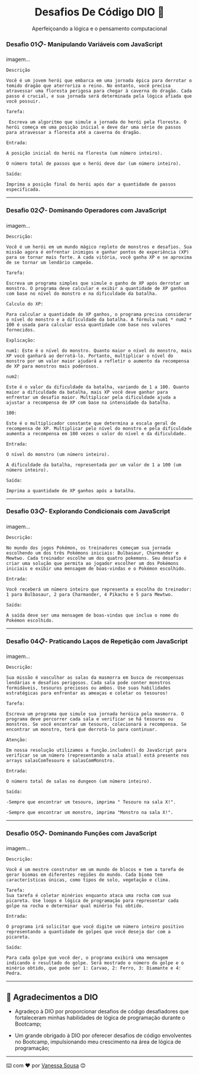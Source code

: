 <h1 align="center">Desafios De Código DIO 🚀</h1>

<p align="center">Aperfeiçoando a lógica e o pensamento computacional</p>

### Desafio 01📋- Manipulando Variáveis com JavaScript

imagem...
```
Descrição

Você é um jovem herói que embarca em uma jornada épica para derrotar o temido dragão que aterroriza o reino. No entanto, você precisa atravessar uma floresta perigosa para chegar à caverna do dragão. Cada passo é crucial, e sua jornada será determinada pela lógica afiada que você possuir.

Tarefa:

 Escreva um algoritmo que simule a jornada do herói pela floresta. O herói começa em uma posição inicial e deve dar uma série de passos para atravessar a floresta até a caverna do dragão.

Entrada:

A posição inicial do herói na floresta (um número inteiro).

O número total de passos que o herói deve dar (um número inteiro).

Saída:

Imprima a posição final do herói após dar a quantidade de passos especificada.
```
***

### Desafio 02📋- Dominando Operadores com JavaScript

imagem...
```
Descrição:

Você é um herói em um mundo mágico repleto de monstros e desafios. Sua missão agora é enfrentar inimigos e ganhar pontos de experiência (XP) para se tornar mais forte. A cada vitória, você ganha XP e se aproxima de se tornar um lendário campeão.

Tarefa:

Escreva um programa simples que simule o ganho de XP após derrotar um monstro. O programa deve calcular e exibir a quantidade de XP ganhos com base no nível do monstro e na dificuldade da batalha.

Calculo do XP:

Para calcular a quantidade de XP ganhos, o programa precisa considerar o nível do monstro e a dificuldade da batalha. A fórmula num1 * num2 * 100 é usada para calcular essa quantidade com base nos valores fornecidos.

Explicação:

num1: Este é o nível do monstro. Quanto maior o nível do monstro, mais XP você ganhará ao derrotá-lo. Portanto, multiplicar o nível do monstro por um valor maior ajudará a refletir o aumento da recompensa de XP para monstros mais poderosos.

num2:

Este é o valor da dificuldade da batalha, variando de 1 a 100. Quanto maior a dificuldade da batalha, mais XP você deve ganhar para enfrentar um desafio maior. Multiplicar pela dificuldade ajuda a ajustar a recompensa de XP com base na intensidade da batalha.

100:

Este é o multiplicador constante que determina a escala geral de recompensa de XP. Multiplicar pelo nível do monstro e pela dificuldade aumenta a recompensa em 100 vezes o valor do nível e da dificuldade.

Entrada:

O nível do monstro (um número inteiro).

A dificuldade da batalha, representada por um valor de 1 a 100 (um número inteiro).

Saída:

Imprima a quantidade de XP ganhos após a batalha.
```
***

### Desafio 03📋- Explorando Condicionais com JavaScript

imagem...
```
Descrição:

No mundo dos jogos Pokémon, os treinadores começam sua jornada escolhendo um dos três Pokémons iniciais: Bulbasaur, Charmander e Mewtwo. Cada treinador escolhe um dos quatro pokemons. Seu desafio é criar uma solução que permita ao jogador escolher um dos Pokémons iniciais e exibir uma mensagem de boas-vindas e o Pokémon escolhido.

Entrada:

Você receberá um número inteiro que representa a escolha do treinador: 1 para Bulbasaur, 2 para Charmander, 4 Pikachu e 5 para Mewtwo.

Saída:

A saída deve ser uma mensagem de boas-vindas que inclua o nome do Pokémon escolhido.
```
***

### Desafio 04📋- Praticando Laços de Repetição com JavaScript

imagem...
```
Descrição:

Sua missão é vasculhar as salas da masmorra em busca de recompensas lendárias e desafios perigosos. Cada sala pode conter monstros formidáveis, tesouros preciosos ou ambos. Use suas habilidades estratégicas para enfrentar as ameaças e coletar os tesouros!

Tarefa: 

Escreva um programa que simule sua jornada heróica pela masmorra. O programa deve percorrer cada sala e verificar se há tesouros ou monstros. Se você encontrar um tesouro, colecionará a recompensa. Se encontrar um monstro, terá que derrotá-lo para continuar.

Atenção:

Em nossa resolução utilizamos a função.includes() do JavaScript para verificar se um número (representando a sala atual) está presente nos arrays salasComTesouro e salasComMonstro.

Entrada:

O número total de salas no dungeon (um número inteiro).

Saída:

-Sempre que encontrar um tesouro, imprima " Tesouro na sala X!".

-Sempre que encontrar um monstro, imprima "Monstro na sala X!".
```
***

### Desafio 05📋- Dominando Funções com JavaScript

imagem...
```
Descrição:

Você é um mestre construtor em um mundo de blocos e tem a tarefa de gerar biomas em diferentes regiões do mundo. Cada bioma tem características únicas, como tipos de solo, vegetação e clima.

Tarefa:
Sua tarefa é coletar minérios enquanto ataca uma rocha com sua picareta. Use loops e lógica de programação para representar cada golpe na rocha e determinar qual minério foi obtido.

Entrada:

O programa irá solicitar que você digite um número inteiro positivo representando a quantidade de golpes que você deseja dar com a picareta.

Saída:

Para cada golpe que você der, o programa exibirá uma mensagem indicando o resultado do golpe. Será mostrado o número do golpe e o minério obtido, que pode ser 1: Carvao, 2: Ferro, 3: Diamante e 4: Pedra.
```
***

## 🎁 Agradecimentos a DIO

* Agradeço à DIO por proporcionar desafios de código desafiadores que fortaleceram minhas habilidades de lógica de programação durante o Bootcamp;

* Um grande obrigado à DIO por oferecer desafios de código envolventes no Bootcamp, impulsionando meu crescimento na área de lógica de programação;



---
⌨️ com ❤️ por [Vanessa Sousa](https://github.com/vanessasousapro) 😊
